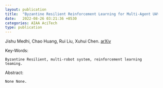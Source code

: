 ```yaml
---
layout: publication
title:  "Byzantine Resilient Reinforcement Learning for Multi-Agent UAV Systems"
date:   2022-08-26 03:21:36 +0530
categories: AIAA AciTech
type: publication
---
```

Jishu Medhi, Chao Huang, Rui Liu, Xuhui Chen. [arXiv][arXiv]

Key-Words:

    Byzantine Resilient, multi-robot system, reinforcement learning teaming.

Abstract:

    None None.

[arXiv]: https:
